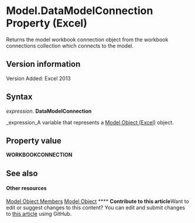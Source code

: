 
# Model.DataModelConnection Property (Excel)

Returns the model workbook connection object from the workbook connections collection which connects to the model.


## Version information

Version Added: Excel 2013 


## Syntax

 _expression_. **DataModelConnection**

 _expression_A variable that represents a  [Model Object (Excel)](7946bddc-7c4a-3519-52c8-526af2b55ef3.md) object.


## Property value

 **WORKBOOKCONNECTION**


## See also


#### Other resources


 [Model Object Members](http://msdn.microsoft.com/library/b2bd944a-3484-222b-b3d6-acd70a6ac28a%28Office.15%29.aspx)
 [Model Object](7946bddc-7c4a-3519-52c8-526af2b55ef3.md)
****   **Contribute to this article**Want to edit or suggest changes to this content? You can edit and submit changes to  [this article](https://github.com/jhershey00/VBA_Excel_Test/OpenXMLCon/articles/07143535-fb4f-6c66-a31c-c0613ce4c3cd.md) using GitHub.

